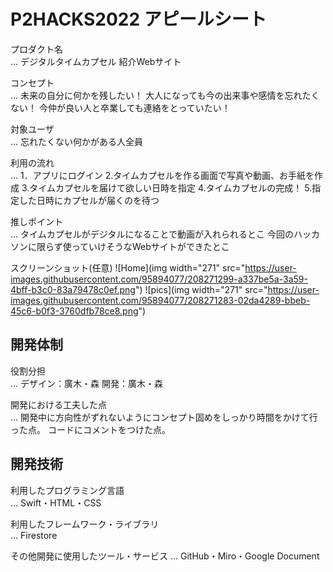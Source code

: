 # P2HACKS2022 アピールシート 

プロダクト名  
... デジタルタイムカプセル
    紹介Webサイト

コンセプト  
...  未来の自分に何かを残したい！
     大人になっても今の出来事や感情を忘れたくない！
     今仲が良い人と卒業しても連絡をとっていたい！

対象ユーザ  
...  忘れたくない何かがある人全員

利用の流れ  
...  1．アプリにログイン
     2.タイムカプセルを作る画面で写真や動画、お手紙を作成
     3.タイムカプセルを届けて欲しい日時を指定
     4.タイムカプセルの完成！
     5.指定した日時にカプセルが届くのを待つ

推しポイント  
...  タイムカプセルがデジタルになることで動画が入れられるとこ
     今回のハッカソンに限らず使っていけそうなWebサイトができたとこ

スクリーンショット(任意)
![Home](img width="271" src="https://user-images.githubusercontent.com/95894077/208271299-a337be5a-3a59-4bff-b3c0-83a79478c0ef.png")
![pics](img width="271" src="https://user-images.githubusercontent.com/95894077/208271283-02da4289-bbeb-45c6-b0f3-3760dfb78ce8.png")



## 開発体制  

役割分担  
...  デザイン：廣木・森
     開発：廣木・森

開発における工夫した点  
...  開発中に方向性がずれないようにコンセプト固めをしっかり時間をかけて行った点。
     コードにコメントをつけた点。

## 開発技術 

利用したプログラミング言語  
...  Swift・HTML・CSS

利用したフレームワーク・ライブラリ  
...  Firestore

その他開発に使用したツール・サービス
...  GitHub・Miro・Google Document
